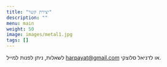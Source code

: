 ```yaml
---
title: "יצירת קשר"
description: ""
menu: main
weight: 50
image: images/metal1.jpg
tags: []
---
```


לשאלות, ניתן לפנות למייל [harpayat@gmail.com](mailto:harpayat@gmail.com) או לדניאל סלוצקי.
